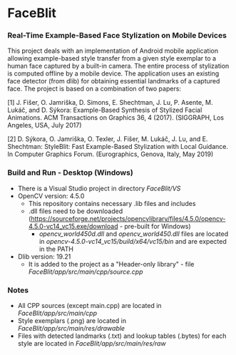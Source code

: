 # FaceBlit
### Real-Time Example-Based Face Stylization on Mobile Devices

This project deals with an implementation of Android mobile application allowing example-based style transfer from a given style exemplar to a human face captured by a built-in camera. The entire process of stylization is computed offline by a mobile device. The application uses an existing face detector (from dlib) for obtaining essential landmarks of a captured face. The project is based on a combination of two papers:

[1] J. Fišer, O. Jamriška, D. Simons, E. Shechtman, J. Lu, P. Asente, M. Lukáč, and D. Sýkora: Example-Based Synthesis of Stylized Facial Animations. ACM Transactions on Graphics 36, 4 (2017). (SIGGRAPH, Los Angeles, USA, July 2017)


[2] D. Sýkora, O. Jamriška, O. Texler, J. Fišer, M. Lukáč, J. Lu, and E. Shechtman: StyleBlit: Fast Example-Based Stylization with Local Guidance. In Computer Graphics Forum. (Eurographics, Genova, Italy, May 2019)


### Build and Run - Desktop (Windows)
* There is a Visual Studio project in directory *FaceBlit/VS*
* OpenCV version: 4.5.0
  * This repository contains necessary .lib files and includes
  * .dll files need to be downloaded (https://sourceforge.net/projects/opencvlibrary/files/4.5.0/opencv-4.5.0-vc14_vc15.exe/download - pre-built for Windows)
    * *opencv_world450d.dll* and *opencv_world450.dll* files are located in *opencv-4.5.0-vc14_vc15/build/x64/vc15/bin* and are expected in the PATH 
* Dlib version: 19.21
  * It is added to the project as a "Header-only library" - file *FaceBlit/app/src/main/cpp/source.cpp*
  
  
### Notes
* All CPP sources (except main.cpp) are located in *FaceBlit/app/src/main/cpp*
* Style exemplars (.png) are located in *FaceBlit/app/src/main/res/drawable*
* Files with detected landmarks (.txt) and lookup tables (.bytes) for each style are located in *FaceBlit/app/src/main/res/raw*

